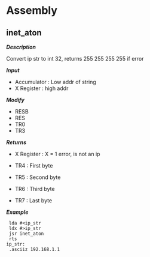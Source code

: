# Assembly

## inet_aton

***Description***

Convert ip str to int 32, returns 255 255 255 255 if error

***Input***

* Accumulator : Low addr of string
* X Register : high addr

***Modify***

* RESB
* RES
* TR0
* TR3

***Returns***

* X Register : X = 1 error, is not an ip

* TR4 : First byte

* TR5 : Second byte

* TR6 : Third byte

* TR7 : Last byte


***Example***

```ca65
 lda #<ip_str
 ldx #>ip_str
 jsr inet_aton
 rts
ip_str:
 .asciiz 192.168.1.1
```



